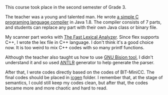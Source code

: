 This course took place in the second semester of Grade 3.

The teacher was a young and talented man.
He wrote [a simple C programing language compiler](https://github.com/jiweixing/BIT-MiniCC.git) in Java 1.8.
The compiler consists of 7 parts,
and students can replace any part with their own Java class or binary file.

My scanner part works with [The Fast Lexical Analyzer](https://github.com/westes/flex).
Since flex supports C++, I wrote the lex file in C++ language.
I don't think it's a good choice now.
It is too weird to mix C++ codes with so many printf functions.

Although the teacher also taught us how to use [GNU Bision tool](https://www.gnu.org/software/bison/), I didn't understand it and so used [ANTLR](https://www.antlr.org/) generator to help generate the parser.

After that, I wrote codes directly based on the codes of BIT-MiniCC.
The final codes should be placed in [icgen](https://github.com/jiweixing/BIT-MiniCC/tree/master/src/bit/minisys/minicc/icgen) folder.
I remember that, at the stage of semantics, I could still keep my codes clean, but after that, the codes became more and more chaotic and hard to read.
